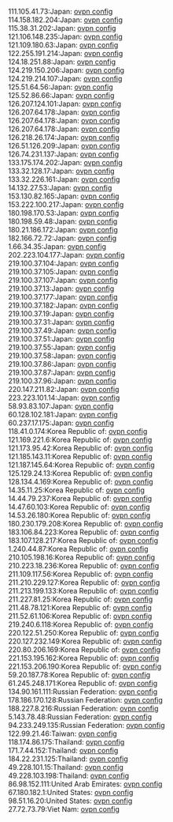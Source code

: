 111.105.41.73:Japan: [ovpn config](vpn/111_105_41_73.ovpn)  
114.158.182.204:Japan: [ovpn config](vpn/114_158_182_204.ovpn)  
115.38.31.202:Japan: [ovpn config](vpn/115_38_31_202.ovpn)  
121.106.148.235:Japan: [ovpn config](vpn/121_106_148_235.ovpn)  
121.109.180.63:Japan: [ovpn config](vpn/121_109_180_63.ovpn)  
122.255.191.214:Japan: [ovpn config](vpn/122_255_191_214.ovpn)  
124.18.251.88:Japan: [ovpn config](vpn/124_18_251_88.ovpn)  
124.219.150.206:Japan: [ovpn config](vpn/124_219_150_206.ovpn)  
124.219.214.107:Japan: [ovpn config](vpn/124_219_214_107.ovpn)  
125.51.64.56:Japan: [ovpn config](vpn/125_51_64_56.ovpn)  
125.52.86.66:Japan: [ovpn config](vpn/125_52_86_66.ovpn)  
126.207.124.101:Japan: [ovpn config](vpn/126_207_124_101.ovpn)  
126.207.64.178:Japan: [ovpn config](vpn/126_207_64_178.ovpn)  
126.207.64.178:Japan: [ovpn config](vpn/126_207_64_178.ovpn)  
126.207.64.178:Japan: [ovpn config](vpn/126_207_64_178.ovpn)  
126.218.26.174:Japan: [ovpn config](vpn/126_218_26_174.ovpn)  
126.51.126.209:Japan: [ovpn config](vpn/126_51_126_209.ovpn)  
126.74.231.137:Japan: [ovpn config](vpn/126_74_231_137.ovpn)  
133.175.174.202:Japan: [ovpn config](vpn/133_175_174_202.ovpn)  
133.32.128.17:Japan: [ovpn config](vpn/133_32_128_17.ovpn)  
133.32.226.161:Japan: [ovpn config](vpn/133_32_226_161.ovpn)  
14.132.27.53:Japan: [ovpn config](vpn/14_132_27_53.ovpn)  
153.130.82.165:Japan: [ovpn config](vpn/153_130_82_165.ovpn)  
153.222.100.217:Japan: [ovpn config](vpn/153_222_100_217.ovpn)  
180.198.170.53:Japan: [ovpn config](vpn/180_198_170_53.ovpn)  
180.198.59.48:Japan: [ovpn config](vpn/180_198_59_48.ovpn)  
180.21.186.172:Japan: [ovpn config](vpn/180_21_186_172.ovpn)  
182.166.72.72:Japan: [ovpn config](vpn/182_166_72_72.ovpn)  
1.66.34.35:Japan: [ovpn config](vpn/1_66_34_35.ovpn)  
202.223.104.177:Japan: [ovpn config](vpn/202_223_104_177.ovpn)  
219.100.37.104:Japan: [ovpn config](vpn/219_100_37_104.ovpn)  
219.100.37.105:Japan: [ovpn config](vpn/219_100_37_105.ovpn)  
219.100.37.107:Japan: [ovpn config](vpn/219_100_37_107.ovpn)  
219.100.37.13:Japan: [ovpn config](vpn/219_100_37_13.ovpn)  
219.100.37.177:Japan: [ovpn config](vpn/219_100_37_177.ovpn)  
219.100.37.182:Japan: [ovpn config](vpn/219_100_37_182.ovpn)  
219.100.37.19:Japan: [ovpn config](vpn/219_100_37_19.ovpn)  
219.100.37.31:Japan: [ovpn config](vpn/219_100_37_31.ovpn)  
219.100.37.49:Japan: [ovpn config](vpn/219_100_37_49.ovpn)  
219.100.37.51:Japan: [ovpn config](vpn/219_100_37_51.ovpn)  
219.100.37.55:Japan: [ovpn config](vpn/219_100_37_55.ovpn)  
219.100.37.58:Japan: [ovpn config](vpn/219_100_37_58.ovpn)  
219.100.37.86:Japan: [ovpn config](vpn/219_100_37_86.ovpn)  
219.100.37.87:Japan: [ovpn config](vpn/219_100_37_87.ovpn)  
219.100.37.96:Japan: [ovpn config](vpn/219_100_37_96.ovpn)  
220.147.211.82:Japan: [ovpn config](vpn/220_147_211_82.ovpn)  
223.223.101.14:Japan: [ovpn config](vpn/223_223_101_14.ovpn)  
58.93.83.107:Japan: [ovpn config](vpn/58_93_83_107.ovpn)  
60.128.102.181:Japan: [ovpn config](vpn/60_128_102_181.ovpn)  
60.237.17.175:Japan: [ovpn config](vpn/60_237_17_175.ovpn)  
118.41.0.174:Korea Republic of: [ovpn config](vpn/118_41_0_174.ovpn)  
121.169.221.6:Korea Republic of: [ovpn config](vpn/121_169_221_6.ovpn)  
121.173.95.42:Korea Republic of: [ovpn config](vpn/121_173_95_42.ovpn)  
121.185.143.11:Korea Republic of: [ovpn config](vpn/121_185_143_11.ovpn)  
121.187.145.64:Korea Republic of: [ovpn config](vpn/121_187_145_64.ovpn)  
125.129.24.13:Korea Republic of: [ovpn config](vpn/125_129_24_13.ovpn)  
128.134.4.169:Korea Republic of: [ovpn config](vpn/128_134_4_169.ovpn)  
14.35.11.25:Korea Republic of: [ovpn config](vpn/14_35_11_25.ovpn)  
14.44.79.237:Korea Republic of: [ovpn config](vpn/14_44_79_237.ovpn)  
14.47.60.103:Korea Republic of: [ovpn config](vpn/14_47_60_103.ovpn)  
14.53.26.180:Korea Republic of: [ovpn config](vpn/14_53_26_180.ovpn)  
180.230.179.208:Korea Republic of: [ovpn config](vpn/180_230_179_208.ovpn)  
183.106.84.223:Korea Republic of: [ovpn config](vpn/183_106_84_223.ovpn)  
183.107.128.217:Korea Republic of: [ovpn config](vpn/183_107_128_217.ovpn)  
1.240.44.87:Korea Republic of: [ovpn config](vpn/1_240_44_87.ovpn)  
210.105.198.16:Korea Republic of: [ovpn config](vpn/210_105_198_16.ovpn)  
210.223.18.236:Korea Republic of: [ovpn config](vpn/210_223_18_236.ovpn)  
211.109.117.56:Korea Republic of: [ovpn config](vpn/211_109_117_56.ovpn)  
211.210.229.127:Korea Republic of: [ovpn config](vpn/211_210_229_127.ovpn)  
211.213.199.133:Korea Republic of: [ovpn config](vpn/211_213_199_133.ovpn)  
211.227.81.25:Korea Republic of: [ovpn config](vpn/211_227_81_25.ovpn)  
211.48.78.121:Korea Republic of: [ovpn config](vpn/211_48_78_121.ovpn)  
211.52.61.106:Korea Republic of: [ovpn config](vpn/211_52_61_106.ovpn)  
219.240.6.118:Korea Republic of: [ovpn config](vpn/219_240_6_118.ovpn)  
220.122.51.250:Korea Republic of: [ovpn config](vpn/220_122_51_250.ovpn)  
220.127.232.149:Korea Republic of: [ovpn config](vpn/220_127_232_149.ovpn)  
220.80.206.169:Korea Republic of: [ovpn config](vpn/220_80_206_169.ovpn)  
221.153.195.162:Korea Republic of: [ovpn config](vpn/221_153_195_162.ovpn)  
221.153.206.190:Korea Republic of: [ovpn config](vpn/221_153_206_190.ovpn)  
59.20.187.78:Korea Republic of: [ovpn config](vpn/59_20_187_78.ovpn)  
61.245.248.171:Korea Republic of: [ovpn config](vpn/61_245_248_171.ovpn)  
134.90.161.111:Russian Federation: [ovpn config](vpn/134_90_161_111.ovpn)  
178.186.170.128:Russian Federation: [ovpn config](vpn/178_186_170_128.ovpn)  
188.227.8.216:Russian Federation: [ovpn config](vpn/188_227_8_216.ovpn)  
5.143.78.48:Russian Federation: [ovpn config](vpn/5_143_78_48.ovpn)  
94.233.249.135:Russian Federation: [ovpn config](vpn/94_233_249_135.ovpn)  
122.99.21.46:Taiwan: [ovpn config](vpn/122_99_21_46.ovpn)  
118.174.86.175:Thailand: [ovpn config](vpn/118_174_86_175.ovpn)  
171.7.44.152:Thailand: [ovpn config](vpn/171_7_44_152.ovpn)  
184.22.231.125:Thailand: [ovpn config](vpn/184_22_231_125.ovpn)  
49.228.101.15:Thailand: [ovpn config](vpn/49_228_101_15.ovpn)  
49.228.103.198:Thailand: [ovpn config](vpn/49_228_103_198.ovpn)  
86.98.152.111:United Arab Emirates: [ovpn config](vpn/86_98_152_111.ovpn)  
67.180.182.1:United States: [ovpn config](vpn/67_180_182_1.ovpn)  
98.51.16.20:United States: [ovpn config](vpn/98_51_16_20.ovpn)  
27.72.73.79:Viet Nam: [ovpn config](vpn/27_72_73_79.ovpn)  
